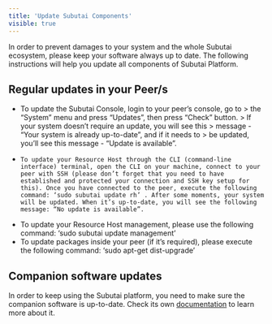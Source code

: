 ```yaml
---
title: 'Update Subutai Components'
visible: true
---
```


In order to prevent damages to your system and the whole Subutai ecosystem, please keep your software always up to date. The following instructions will help you update all components of Subutai Platform.

## Regular updates in your Peer/s

*    To update the Subutai Console, login to your peer’s console, go to > the “System” menu and press “Updates”, then press “Check” button. > If your system doesn’t require an update, you will see this > message - “Your system is already up-to-date”, and if it needs to > be updated, you’ll see this message - “Update is available”.
*     To update your Resource Host through the CLI (command-line interface) terminal, open the CLI on your machine, connect to your peer with SSH (please don’t forget that you need to have established and protected your connection and SSH key setup for this). Once you have connected to the peer, execute the following command: ‘sudo subutai update rh’ . After some moments, your system will be updated. When it’s up-to-date, you will see the following message: “No update is available”.
*    To update your Resource Host management, please use the following command: ‘sudo subutai update management’
*    To update packages inside your peer (if it’s required), please execute the following command: ‘sudo apt-get dist-upgrade’

## Companion software updates

In order to keep using the Subutai platform, you need to make sure the companion software is up-to-date. Check its own [documentation](../../companion-software) to learn more about it.